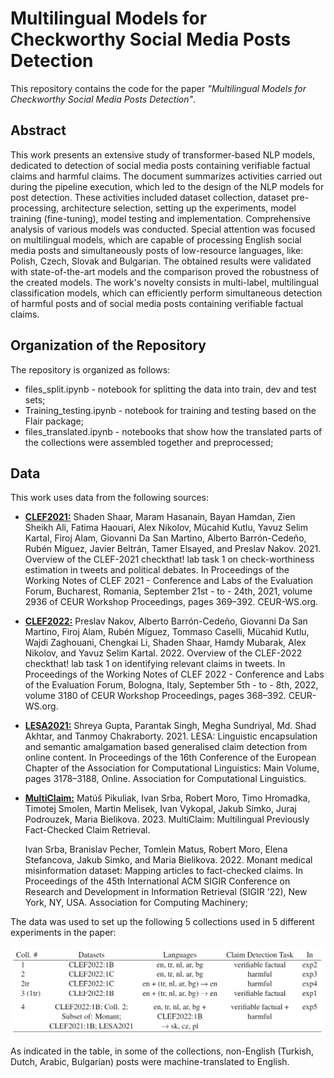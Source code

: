 # Multilingual Models for Checkworthy Social Media Posts Detection

This repository contains the code for the paper *"Multilingual Models for Checkworthy Social Media Posts Detection"*.

## Abstract

This work presents an extensive study of transformer-based NLP models, dedicated to detection of social media posts containing verifiable factual claims and harmful claims. The document summarizes activities carried out during the pipeline execution, which led to the design of the NLP models for post detection. These activities included dataset collection, dataset pre-processing, architecture selection, setting up the experiments, model training (fine-tuning), model testing and implementation. Comprehensive analysis of various models was conducted. Special attention was focused on multilingual models, which are capable of processing English social media posts and simultaneously posts of low-resource languages, like: Polish, Czech, Slovak and Bulgarian. The obtained results were validated with state-of-the-art models and the comparison proved the robustness of the created models. The work's novelty consists in multi-label, multilingual classification models, which can efficiently perform simultaneous detection of harmful posts and of social media posts containing verifiable factual claims.

## Organization of the Repository

The repository is organized as follows:
* files_split.ipynb - notebook for splitting the data into train, dev and test sets;
* Training_testing.ipynb - notebook for training and testing based on the Flair package;
* files_translated.ipynb - notebooks that show how the translated parts of the collections were assembled together and preprocessed;

## Data

This work uses data from the following sources:
* **[CLEF2021:](https://gitlab.com/checkthat_lab/clef2021-checkthat-lab/-/tree/master/task1)** Shaden Shaar, Maram Hasanain, Bayan Hamdan, Zien Sheikh Ali, Fatima Haouari, Alex Nikolov, Mücahid Kutlu, Yavuz Selim Kartal, Firoj Alam, Giovanni Da San Martino, Alberto Barrón-Cedeño, Rubén Míguez, Javier Beltrán, Tamer Elsayed, and Preslav Nakov. 2021. Overview of the CLEF-2021 checkthat! lab task 1 on check-worthiness estimation in tweets and political debates. In Proceedings of the Working Notes of CLEF 2021 - Conference and Labs of the Evaluation Forum, Bucharest, Romania, September 21st - to - 24th, 2021, volume 2936 of CEUR Workshop Proceedings, pages 369–392. CEUR-WS.org.

* **[CLEF2022:](https://gitlab.com/checkthat_lab/clef2022-checkthat-lab/clef2022-checkthat-lab/-/tree/main/)** Preslav Nakov, Alberto Barrón-Cedeño, Giovanni Da San Martino, Firoj Alam, Rubén Míguez, Tommaso Caselli, Mücahid Kutlu, Wajdi Zaghouani, Chengkai Li, Shaden Shaar, Hamdy Mubarak, Alex Nikolov, and Yavuz Selim Kartal. 2022. Overview of the CLEF-2022 checkthat! lab task 1 on identifying relevant claims in tweets. In Proceedings of the Working Notes of CLEF 2022 - Conference and Labs of the Evaluation Forum, Bologna, Italy, September 5th - to - 8th, 2022, volume 3180 of CEUR Workshop Proceedings, pages 368–392. CEUR-WS.org.

* **[LESA2021:](https://github.com/LCS2-IIITD/LESA-EACL-2021/tree/main/data)** Shreya Gupta, Parantak Singh, Megha Sundriyal, Md. Shad Akhtar, and Tanmoy Chakraborty. 2021. LESA: Linguistic encapsulation and semantic amalgamation based generalised claim detection from online content. In Proceedings of the 16th Conference of the European Chapter of the Association for Computational Linguistics: Main Volume, pages 3178–3188, Online. Association for Computational Linguistics.

* **[MultiClaim:](https://arxiv.org/abs/2305.07991)** Matúš Pikuliak, Ivan Srba, Robert Moro, Timo Hromadka, Timotej Smolen, Martin Melisek, Ivan Vykopal, Jakub Simko, Juraj Podrouzek, Maria Bielikova. 2023. MultiClaim: Multilingual Previously Fact-Checked Claim Retrieval.

    Ivan Srba, Branislav Pecher, Tomlein Matus, Robert Moro, Elena Stefancova, Jakub Simko, and Maria Bielikova. 2022. Monant medical misinformation dataset: Mapping articles to fact-checked claims. In Proceedings of the 45th International ACM SIGIR Conference on Research and Development in Information Retrieval (SIGIR ’22), New York, NY, USA. Association for Computing Machinery;

The data was used to set up the following 5 collections used in 5 different experiments in the paper:

![](images/collections.png)

As indicated in the table, in some of the collections, non-English (Turkish, Dutch, Arabic, Bulgarian) posts were machine-translated to English.
